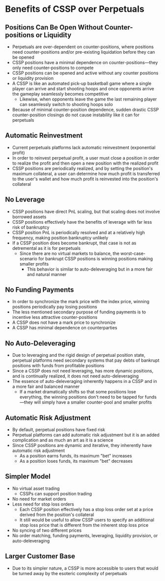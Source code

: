 # Benefits of CSSP over Perpetuals

## Positions Can Be Open Without Counter-positions or Liquidity

* Perpetuals are over-dependent on counter-positions, where positions need counter-positions and/or pre-existing liquidation before they can be opened
* CSSP positions have a minimal dependence on counter-positions—they only need counter-positions to compete
* CSSP positions can be opened and active without any counter positions or liquidity provision
* A CSSP is like an automated pick-up basketball game where a single player can arrive and start shooting hoops and once opponents arrive the gameplay seamlessly becomes competitive
  * Likewise, when opponents leave the game the last remaining player can seamlessly switch to shooting hoops solo
* Because of minimal counter-position dependence, sudden drastic CSSP counter-position closings do not cause instability like it can for perpetuals

## Automatic Reinvestment

* Current perpetuals platforms lack automatic reinvestment (exponential profit)
* In order to reinvest perpetual profit, a user must close a position in order to realize the profit and then open a new position with the realized profit
* CSSP positions are periodically realized, and by setting the position's maximum collateral, a user can determine how much profit is transferred to the user's wallet and how much profit is reinvested into the position's collateral

## No Leverage

* CSSP positions have direct PnL scaling, but that scaling does not involve borrowed assets
* CSSP positions effectively have the benefits of leverage with far less risk of bankruptcy
* CSSP position PnL is periodically resolved and at a relatively high frequency, making position bankruptcy unlikely
* If a CSSP position does become bankrupt, that case is not as detremental as it is for perpetuals
  * Since there are no virtual markets to balance, the worst-case-scenario for bankrupt CSSP positions is winning positions making smaller profits
    * This behavior is similar to auto-deleveraging but in a more fair and natural manner

## No Funding Payments

* In order to synchronize the mark price with the index price, winning positions periodically pay losing positions
* The less mentioned secondary purpose of funding payments is to incentive less attractive counter-positions
* A CSSP does not have a mark price to synchronize
* A CSSP has minimal dependence on counterparties

## No Auto-Deleveraging

* Due to leveraging and the rigid design of perpetual position state, perpetual platforms need secondary systems that pay debts of bankrupt positions with funds from profitable positions
* Since a CSSP does not need leveraging, has more dynamic positions, and is continually realized, it does not need auto-deleveraging
* The essence of auto-deleveraging inherently happens in a CSSP and in a more fair and balanced manner
  * If a market dramatically shifts so that some positions lose everything, the winning positions don't need to be tapped for funds—they will simply have a smaller counter-pool and smaller profits

## Automatic Risk Adjustment

* By default, perpetual positions have fixed risk
* Perpetual platforms can add automatic risk adjustment but it is an added complication and as much an art as it is a science
* Since CSSP positions are dynamic and iterative, they inherently have automatic risk adjustment
  * As a position earns funds, its maximum "bet" increases
  * As a position loses funds, its maximum "bet" decreases

## Simpler Model

* No virtual asset trading
  * CSSPs can support position trading
* No need for market orders
* Less need for stop loss orders
  * Each CSSP position effectively has a stop loss order set at a price derived from the position's collateral
  * It still would be useful to allow CSSP users to specify an additional stop loss price that is different from the inherent stop loss price
* No syncing of two different prices
* No order matching, funding payments, leveraging, liquidity provision, or auto-deleveraging

## Larger Customer Base

* Due to its simpler nature, a CSSP is more accessible to users that would be turned away by the esoteric complexity of perpetuals